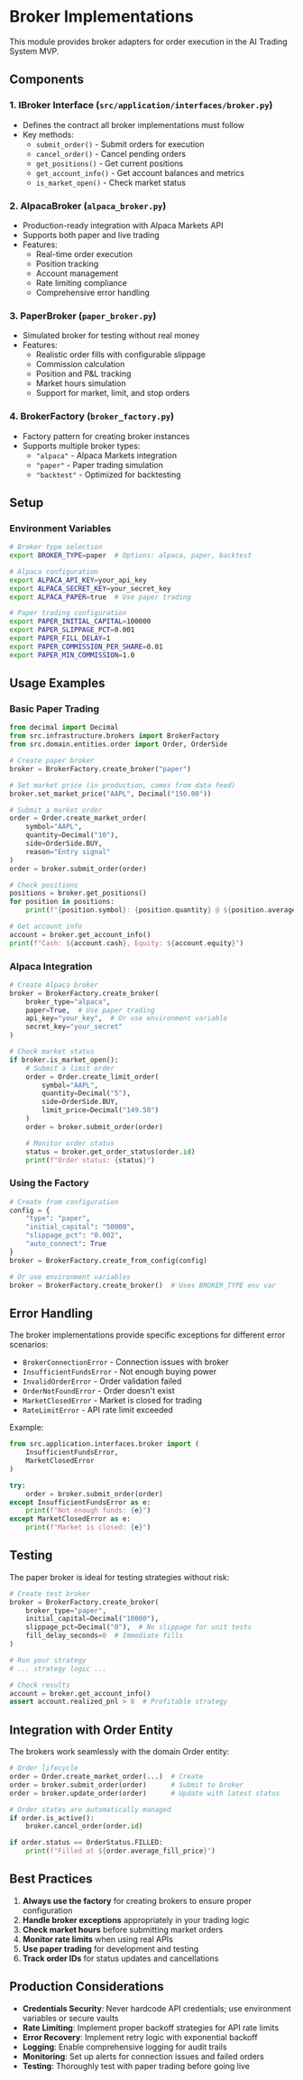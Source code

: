 # Broker Implementations

This module provides broker adapters for order execution in the AI Trading System MVP.

## Components

### 1. **IBroker Interface** (`src/application/interfaces/broker.py`)

- Defines the contract all broker implementations must follow
- Key methods:
  - `submit_order()` - Submit orders for execution
  - `cancel_order()` - Cancel pending orders
  - `get_positions()` - Get current positions
  - `get_account_info()` - Get account balances and metrics
  - `is_market_open()` - Check market status

### 2. **AlpacaBroker** (`alpaca_broker.py`)

- Production-ready integration with Alpaca Markets API
- Supports both paper and live trading
- Features:
  - Real-time order execution
  - Position tracking
  - Account management
  - Rate limiting compliance
  - Comprehensive error handling

### 3. **PaperBroker** (`paper_broker.py`)

- Simulated broker for testing without real money
- Features:
  - Realistic order fills with configurable slippage
  - Commission calculation
  - Position and P&L tracking
  - Market hours simulation
  - Support for market, limit, and stop orders

### 4. **BrokerFactory** (`broker_factory.py`)

- Factory pattern for creating broker instances
- Supports multiple broker types:
  - `"alpaca"` - Alpaca Markets integration
  - `"paper"` - Paper trading simulation
  - `"backtest"` - Optimized for backtesting

## Setup

### Environment Variables

```bash
# Broker type selection
export BROKER_TYPE=paper  # Options: alpaca, paper, backtest

# Alpaca configuration
export ALPACA_API_KEY=your_api_key
export ALPACA_SECRET_KEY=your_secret_key
export ALPACA_PAPER=true  # Use paper trading

# Paper trading configuration
export PAPER_INITIAL_CAPITAL=100000
export PAPER_SLIPPAGE_PCT=0.001
export PAPER_FILL_DELAY=1
export PAPER_COMMISSION_PER_SHARE=0.01
export PAPER_MIN_COMMISSION=1.0
```

## Usage Examples

### Basic Paper Trading

```python
from decimal import Decimal
from src.infrastructure.brokers import BrokerFactory
from src.domain.entities.order import Order, OrderSide

# Create paper broker
broker = BrokerFactory.create_broker("paper")

# Set market price (in production, comes from data feed)
broker.set_market_price("AAPL", Decimal("150.00"))

# Submit a market order
order = Order.create_market_order(
    symbol="AAPL",
    quantity=Decimal("10"),
    side=OrderSide.BUY,
    reason="Entry signal"
)
order = broker.submit_order(order)

# Check positions
positions = broker.get_positions()
for position in positions:
    print(f"{position.symbol}: {position.quantity} @ ${position.average_entry_price}")

# Get account info
account = broker.get_account_info()
print(f"Cash: ${account.cash}, Equity: ${account.equity}")
```

### Alpaca Integration

```python
# Create Alpaca broker
broker = BrokerFactory.create_broker(
    broker_type="alpaca",
    paper=True,  # Use paper trading
    api_key="your_key",  # Or use environment variable
    secret_key="your_secret"
)

# Check market status
if broker.is_market_open():
    # Submit a limit order
    order = Order.create_limit_order(
        symbol="AAPL",
        quantity=Decimal("5"),
        side=OrderSide.BUY,
        limit_price=Decimal("149.50")
    )
    order = broker.submit_order(order)

    # Monitor order status
    status = broker.get_order_status(order.id)
    print(f"Order status: {status}")
```

### Using the Factory

```python
# Create from configuration
config = {
    "type": "paper",
    "initial_capital": "50000",
    "slippage_pct": "0.002",
    "auto_connect": True
}
broker = BrokerFactory.create_from_config(config)

# Or use environment variables
broker = BrokerFactory.create_broker()  # Uses BROKER_TYPE env var
```

## Error Handling

The broker implementations provide specific exceptions for different error scenarios:

- `BrokerConnectionError` - Connection issues with broker
- `InsufficientFundsError` - Not enough buying power
- `InvalidOrderError` - Order validation failed
- `OrderNotFoundError` - Order doesn't exist
- `MarketClosedError` - Market is closed for trading
- `RateLimitError` - API rate limit exceeded

Example:

```python
from src.application.interfaces.broker import (
    InsufficientFundsError,
    MarketClosedError
)

try:
    order = broker.submit_order(order)
except InsufficientFundsError as e:
    print(f"Not enough funds: {e}")
except MarketClosedError as e:
    print(f"Market is closed: {e}")
```

## Testing

The paper broker is ideal for testing strategies without risk:

```python
# Create test broker
broker = BrokerFactory.create_broker(
    broker_type="paper",
    initial_capital=Decimal("10000"),
    slippage_pct=Decimal("0"),  # No slippage for unit tests
    fill_delay_seconds=0  # Immediate fills
)

# Run your strategy
# ... strategy logic ...

# Check results
account = broker.get_account_info()
assert account.realized_pnl > 0  # Profitable strategy
```

## Integration with Order Entity

The brokers work seamlessly with the domain Order entity:

```python
# Order lifecycle
order = Order.create_market_order(...)  # Create
order = broker.submit_order(order)      # Submit to broker
order = broker.update_order(order)      # Update with latest status

# Order states are automatically managed
if order.is_active():
    broker.cancel_order(order.id)

if order.status == OrderStatus.FILLED:
    print(f"Filled at ${order.average_fill_price}")
```

## Best Practices

1. **Always use the factory** for creating brokers to ensure proper configuration
2. **Handle broker exceptions** appropriately in your trading logic
3. **Check market hours** before submitting market orders
4. **Monitor rate limits** when using real APIs
5. **Use paper trading** for development and testing
6. **Track order IDs** for status updates and cancellations

## Production Considerations

- **Credentials Security**: Never hardcode API credentials; use environment variables or secure vaults
- **Rate Limiting**: Implement proper backoff strategies for API rate limits
- **Error Recovery**: Implement retry logic with exponential backoff
- **Logging**: Enable comprehensive logging for audit trails
- **Monitoring**: Set up alerts for connection issues and failed orders
- **Testing**: Thoroughly test with paper trading before going live
